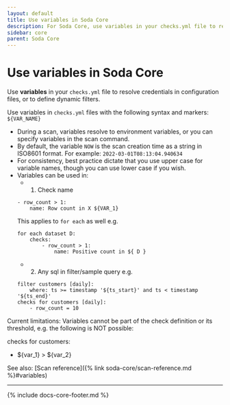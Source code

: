 ```yaml
---
layout: default
title: Use variables in Soda Core
description: For Soda Core, use variables in your checks.yml file to resolve credentials in configuration files, or to define dynamic filters.
sidebar: core
parent: Soda Core
---
```


# Use variables in Soda Core


Use **variables** in your `checks.yml` file to resolve credentials in configuration files, or to define dynamic filters.

Use variables in `checks.yml` files with the following syntax and markers: `${VAR_NAME}`

* During a scan, variables resolve to environment variables, or you can specify variables in the scan command.
* By default, the variable `NOW` is the scan creation time as a string in ISO8601 format. For example: `2022-03-01T08:13:04.940634`
* For consistency, best practice dictate that you use upper case for variable names, though you can use lower case if you wish.
* Variables can be used in:
    * 1. Check name
    ```
    - row_count > 1:
        name: Row count in X ${VAR_1}
    ```
    This applies to `for each` as well e.g.
    ```
    for each dataset D:
        checks:
            - row_count > 1:
                name: Positive count in ${ D }
    ```
    * 2. Any sql in filter/sample query e.g.
    ```
    filter customers [daily]:
        where: ts >= timestamp '${ts_start}' and ts < timestamp '${ts_end}'
    checks for customers [daily]:
        - row_count = 10
    ```

Current limitations:
Variables cannot be part of the check definition or its threshold, e.g. the following is NOT possible:

checks for customers:
  - ${var_1} > ${var_2}


See also: [Scan reference]({% link soda-core/scan-reference.md %}#variables)


---
{% include docs-core-footer.md %}
